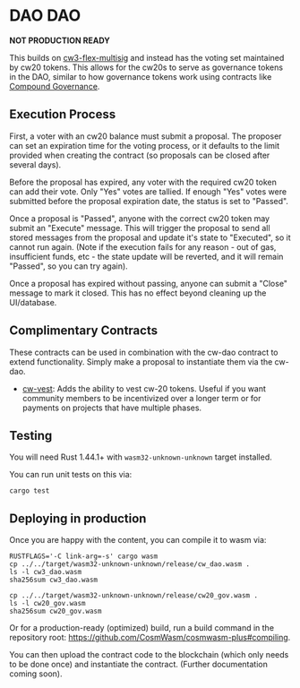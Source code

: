 # DAO DAO

**NOT PRODUCTION READY**

This builds on [cw3-flex-multisig](https://github.com/CosmWasm/cw-plus/tree/main/contracts/cw3-flex-multisig) and instead has the voting set maintained by cw20 tokens. This allows for the cw20s to serve as governance tokens in the DAO, similar to how governance tokens work using contracts like [Compound Governance](https://compound.finance/governance).

## Execution Process

First, a voter with an cw20 balance must submit a proposal. The proposer can set an expiration time for the voting process, or it defaults to the limit provided when creating the contract (so proposals can be closed after several days).

Before the proposal has expired, any voter with the required cw20 token can add their vote. Only "Yes" votes are tallied. If enough "Yes" votes were submitted before the proposal expiration date, the status is set to "Passed".

Once a proposal is "Passed", anyone with the correct cw20 token may submit an "Execute" message. This will trigger the proposal to send all stored messages from the proposal and update it's state to "Executed", so it cannot run again. (Note if the execution fails for any reason - out of gas, insufficient funds, etc - the state update will be reverted, and it will remain "Passed", so you can try again).

Once a proposal has expired without passing, anyone can submit a "Close"
message to mark it closed. This has no effect beyond cleaning up the UI/database.

## Complimentary Contracts

These contracts can be used in combination with the cw-dao contract to extend functionality. Simply make a proposal to instantiate them via the cw-dao.

- [cw-vest](https://github.com/ben2x4/cw-vest): Adds the ability to vest cw-20 tokens. Useful if you want community members to be incentivized over a longer term or for payments on projects that have multiple phases.

## Testing

You will need Rust 1.44.1+ with `wasm32-unknown-unknown` target installed.

You can run unit tests on this via:

`cargo test`

## Deploying in production

Once you are happy with the content, you can compile it to wasm via:

```
RUSTFLAGS='-C link-arg=-s' cargo wasm
cp ../../target/wasm32-unknown-unknown/release/cw_dao.wasm .
ls -l cw3_dao.wasm
sha256sum cw3_dao.wasm

cp ../../target/wasm32-unknown-unknown/release/cw20_gov.wasm .
ls -l cw20_gov.wasm
sha256sum cw20_gov.wasm
```

Or for a production-ready (optimized) build, run a build command in the repository root: https://github.com/CosmWasm/cosmwasm-plus#compiling.

You can then upload the contract code to the blockchain (which only needs to be done once) and instantiate the contract. (Further documentation coming soon).
